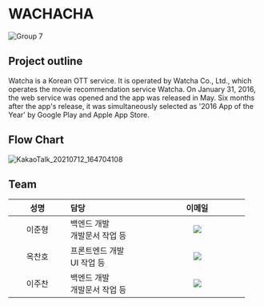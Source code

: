# WACHACHA<br>

![Group 7](https://user-images.githubusercontent.com/81272766/125251065-df0ce900-e331-11eb-86a1-bc223be9f037.jpg)


## Project outline<br>

Watcha is a Korean OTT service. It is operated by Watcha Co., Ltd., which operates the movie recommendation service Watcha. On January 31, 2016, the web service was opened and the app was released in May. Six months after the app's release, it was simultaneously selected as '2016 App of the Year' by Google Play and Apple App Store.

## Flow Chart<br>

![KakaoTalk_20210712_164704108](https://user-images.githubusercontent.com/81272766/125250326-0f07bc80-e331-11eb-907b-ae9d976e291f.jpg)

## Team
<table width="788" align="center">
<thead>
<tr>
<th width="100" align="center">성명</th>
<th width="150" align="left">담당</th>
<th width="175" align="center">이메일</th>
</tr> 
</thead>
<tbody>
<tr>
<td width="100" align="center">이준형</td>
<td width="150">백엔드 개발<br>개발문서 작업 등</td>
<td width="175" align="center">
	<a href="mailto:dksms78@gmail.com"><img src="https://img.shields.io/static/v1?label=&message=dksms78@gmail.com&color=orange&style=flat-square&logo=gmail"></a>
	</td>
</tr>
<tr>
<td width="100" align="center">옥찬호</td>
<td width="150">프론트엔드 개발<br>UI 작업 등</td>
<td width="175" align="center">
	<a href="mailto:durk011@naver.com"><img src="https://img.shields.io/static/v1?label=&message=durk011@naver.com&color=orange&style=flat-square&logo=gmail"></a>
	</td>
</tr><tr>
<td width="100" align="center">이주찬</td>
<td width="150">백엔드 개발<br>개발문서 작업 등</td>
<td width="175" align="center">
	<a href="mailto:ybo4117@naver.com"><img src="https://img.shields.io/static/v1?label=&message=ybo4117@naver.com&color=orange&style=flat-square&logo=gmail"></a>
	</td>
</tr>
</tbody>
</table>

